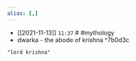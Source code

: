 ```yaml
---
alias: [,]
---
```


- [[2021-11-13]] `11:37` # #mythology
- dwarka - the abode of krishna ^7b0d3c
```query
"lord krishna"
```